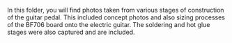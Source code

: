 In this folder, you will find photos taken from various stages of construction of the guitar pedal. This included concept photos and also sizing processes of the BF706 board onto the electric guitar. The soldering and hot glue stages were also captured and are included.
